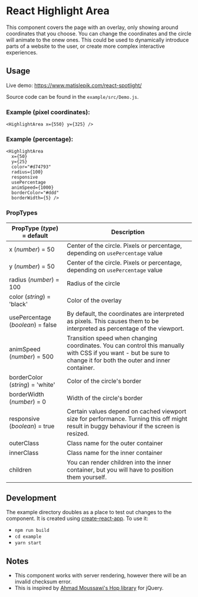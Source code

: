 # React Highlight Area

This component covers the page with an overlay, only showing around coordinates that you choose. You can change the coordinates and the circle will animate to the onew ones. This could be used to dynamically introduce parts of a website to the user, or create more complex interactive experiences.

## Usage

Live demo: https://www.matislepik.com/react-spotlight/

Source code can be found in the `example/src/Demo.js`.

### Example (pixel coordinates):

```
<HighlightArea x={550} y={325} />
```

### Example (percentage):

```
<HighlightArea
  x={50}
  y={25}
  color="#d74793"
  radius={100}
  responsive
  usePercentage
  animSpeed={1000}
  borderColor="#ddd"
  borderWidth={5} />
```

### PropTypes

|PropType (*type*) = default|Description|
|---|---|
|x (*number*) = 50|Center of the circle. Pixels or percentage, depending on `usePercentage` value|
|y (*number*) = 50|Center of the circle. Pixels or percentage, depending on `usePercentage` value|
|radius (*number*) = 100|Radius of the circle|
|color (*string*) = 'black'|Color of the overlay|
|usePercentage (*boolean*) = false|By default, the coordinates are interpreted as pixels. This causes them to be interpreted as percentage of the viewport.|
|animSpeed (*number*) = 500|Transition speed when changing coordinates. You can control this manually with CSS if you want - but be sure to change it for both the outer and inner container.|
|borderColor (*string*) = 'white'|Color of the circle's border|
|borderWidth (*number*) = 0|Width of the circle's border|
|responsive (*boolean*) = true|Certain values depend on cached viewport size for performance. Turning this off might result in buggy behaviour if the screen is resized.|
|outerClass|Class name for the outer container|
|innerClass|Class name for the inner container|
|children|You can render children into the inner container, but you will have to position them yourself.|

## Development

The example directory doubles as a place to test out changes to the component. It is created using [create-react-app](https://github.com/facebookincubator/create-react-app). To use it:

- `npm run build`
- `cd example`
- `yarn start`

## Notes

- This component works with server rendering, however there will be an invalid checksum error.
- This is inspired by [Ahmad Moussawi's Hop library](https://ahmad-moussawi.github.io/hop/) for jQuery.

